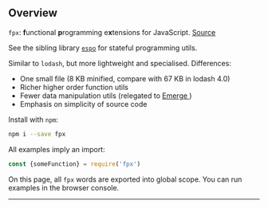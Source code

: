 ## Overview

`fpx`: **f**unctional **p**rogramming e**x**tensions for JavaScript.
<a href="https://github.com/Mitranim/fpx/blob/master/lib/fpx.js" target="_blank">Source <span class="fa fa-github"></span></a>

See the sibling library
<a href="http://mitranim.com/espo/" target="_blank">`espo`</a>
for stateful programming utils.

Similar to `lodash`, but more lightweight and specialised. Differences:

* One small file (8 KB minified, compare with 67 KB in lodash 4.0)
* Richer higher order function utils
* Fewer data manipulation utils (relegated to <a href="https://github.com/Mitranim/emerge" target="_blank">Emerge <span class="fa fa-github"></span></a>)
* Emphasis on simplicity of source code

Install with `npm`:

```sh
npm i --save fpx
```

All examples imply an import:

```js
const {someFunction} = require('fpx')
```

On this page, all `fpx` words are exported into global scope. You can run
examples in the browser console.

----
